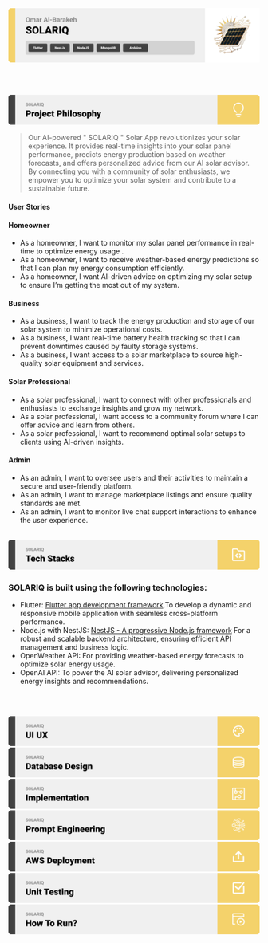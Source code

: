 <img src="./readme/title1.svg"/>

<br><br>

<img src="./readme/title2.svg"/>



>Our AI-powered  " SOLARIQ " Solar App revolutionizes your solar experience.
 >It provides real-time insights into your solar panel performance, predicts energy production based on weather forecasts,
  >and offers personalized advice from our AI solar advisor. By connecting you with a community of solar enthusiasts,
   >we empower you to optimize your solar system and contribute to a sustainable future.

#### User Stories

#### Homeowner
- As a homeowner, I want to monitor my solar panel performance in real-time to optimize energy usage .
- As a homeowner, I want to receive weather-based energy predictions so that I can plan my energy consumption efficiently.
- As a homeowner, I want AI-driven advice on optimizing my solar setup to ensure I’m getting the most out of my system.

#### Business
- As a business, I want to track the energy production and storage of our solar system to minimize operational costs.
- As a business, I want real-time battery health tracking so that I can prevent downtimes caused by faulty storage systems.
- As a business, I want access to a solar marketplace to source high-quality solar equipment and services.

#### Solar Professional
- As a solar professional, I want to connect with other professionals and enthusiasts to exchange insights and grow my network.
- As a solar professional, I want access to a community forum where I can offer advice and learn from others.
- As a solar professional, I want to recommend optimal solar setups to clients using AI-driven insights.

#### Admin

- As an admin, I want to oversee users and their activities to maintain a secure and user-friendly platform.
- As an admin, I want to manage marketplace listings and ensure quality standards are met.
- As an admin, I want to monitor live chat support interactions to enhance the user experience.
<br><br>



<img src="./readme/title3.svg"/>

### SOLARIQ is built using the following technologies:

- Flutter: [Flutter app development framework](https://flutter.dev/).To develop a dynamic and responsive mobile application with seamless cross-platform performance.
- Node.js with NestJS: [NestJS - A progressive Node.js framework](https://nestjs.com/) For a robust and scalable backend architecture, ensuring efficient API management and business logic.
- OpenWeather API: For providing weather-based energy forecasts to optimize solar energy usage.
- OpenAI API: To power the AI solar advisor, delivering personalized energy insights and recommendations.

<br><br>


<img src="./readme/title4.svg"/>
<img src="./readme/title5.svg"/>
<img src="./readme/title6.svg"/>
<img src="./readme/title7.svg"/>
<img src="./readme/title8.svg"/>
<img src="./readme/title9.svg"/>
<img src="./readme/title10.svg"/>

